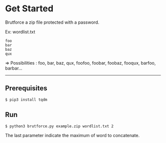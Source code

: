 # Get Started

Brutforce a zip file protected with a password.

Ex:
wordlist.txt
```
foo
bar
baz
qux
```
=> Possibilities : foo, bar, baz, qux, foofoo, foobar, foobaz, fooqux, barfoo, barbar...

---

## Prerequisites
```
$ pip3 install tqdm
```

## Run 
```
$ python3 brutforce.py example.zip wordlist.txt 2
```
The last parameter indicate the maximum of word to concatenate.